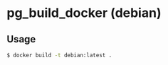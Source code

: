pg\_build\_docker (debian)
==========================

Usage
-----

```bash
$ docker build -t debian:latest .
```
